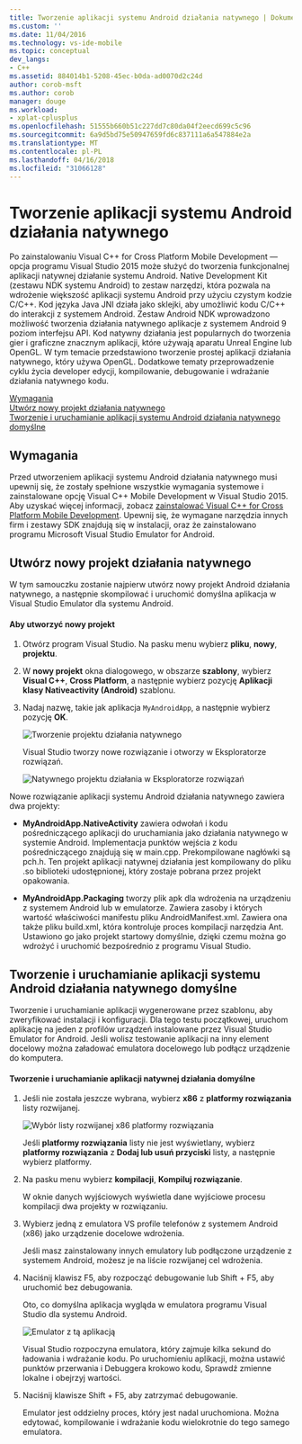 ```yaml
---
title: Tworzenie aplikacji systemu Android działania natywnego | Dokumentacja firmy Microsoft
ms.custom: ''
ms.date: 11/04/2016
ms.technology: vs-ide-mobile
ms.topic: conceptual
dev_langs:
- C++
ms.assetid: 884014b1-5208-45ec-b0da-ad0070d2c24d
author: corob-msft
ms.author: corob
manager: douge
ms.workload:
- xplat-cplusplus
ms.openlocfilehash: 51555b660b51c227dd7c80da04f2eecd699c5c96
ms.sourcegitcommit: 6a9d5bd75e50947659fd6c837111a6a547884e2a
ms.translationtype: MT
ms.contentlocale: pl-PL
ms.lasthandoff: 04/16/2018
ms.locfileid: "31066128"
---
```

# <a name="create-an-android-native-activity-app"></a>Tworzenie aplikacji systemu Android działania natywnego
Po zainstalowaniu Visual C++ for Cross Platform Mobile Development — opcja programu Visual Studio 2015 może służyć do tworzenia funkcjonalnej aplikacji natywnej działanie systemu Android. Native Development Kit (zestawu NDK systemu Android) to zestaw narzędzi, która pozwala na wdrożenie większość aplikacji systemu Android przy użyciu czystym kodzie C/C++. Kod języka Java JNI działa jako sklejki, aby umożliwić kodu C/C++ do interakcji z systemem Android. Zestaw Android NDK wprowadzono możliwość tworzenia działania natywnego aplikacje z systemem Android 9 poziom interfejsu API. Kod natywny działania jest popularnych do tworzenia gier i graficzne znacznym aplikacji, które używają aparatu Unreal Engine lub OpenGL. W tym temacie przedstawiono tworzenie prostej aplikacji działania natywnego, który używa OpenGL. Dodatkowe tematy przeprowadzenie cyklu życia developer edycji, kompilowanie, debugowanie i wdrażanie działania natywnego kodu.  
  
 [Wymagania](#req)   
 [Utwórz nowy projekt działania natywnego](#Create)   
 [Tworzenie i uruchamianie aplikacji systemu Android działania natywnego domyślne](#BuildHello)  
  
##  <a name="req"></a> Wymagania  
 Przed utworzeniem aplikacji systemu Android działania natywnego musi upewnij się, że zostały spełnione wszystkie wymagania systemowe i zainstalowane opcję Visual C++ Mobile Development w Visual Studio 2015. Aby uzyskać więcej informacji, zobacz [zainstalować Visual C++ for Cross Platform Mobile Development](../cross-platform/install-visual-cpp-for-cross-platform-mobile-development.md). Upewnij się, że wymagane narzędzia innych firm i zestawy SDK znajdują się w instalacji, oraz że zainstalowano programu Microsoft Visual Studio Emulator for Android.  
  
##  <a name="Create"></a> Utwórz nowy projekt działania natywnego  
 W tym samouczku zostanie najpierw utwórz nowy projekt Android działania natywnego, a następnie skompilować i uruchomić domyślna aplikacja w Visual Studio Emulator dla systemu Android.  
  
#### <a name="to-create-a-new-project"></a>Aby utworzyć nowy projekt  
  
1.  Otwórz program Visual Studio. Na pasku menu wybierz **pliku**, **nowy**, **projektu**.  
  
2.  W **nowy projekt** okna dialogowego, w obszarze **szablony**, wybierz **Visual C++**, **Cross Platform**, a następnie wybierz pozycję  **Aplikacji klasy Nativeactivity (Android)** szablonu.  
  
3.  Nadaj nazwę, takie jak aplikacja `MyAndroidApp`, a następnie wybierz pozycję **OK**.  
  
     ![Tworzenie projektu działania natywnego](../cross-platform/media/cppmdd_newproject.PNG "CppMDD_NewProject")  
  
     Visual Studio tworzy nowe rozwiązanie i otworzy w Eksploratorze rozwiązań.  
  
     ![Natywnego projektu działania w Eksploratorze rozwiązań](../cross-platform/media/cppmdd_rc_na_solutionexp.PNG "CPPMDD_RC_NA_SolutionExp")  
  
 Nowe rozwiązanie aplikacji systemu Android działania natywnego zawiera dwa projekty:  
  
-   **MyAndroidApp.NativeActivity** zawiera odwołań i kodu pośredniczącego aplikacji do uruchamiania jako działania natywnego w systemie Android. Implementacja punktów wejścia z kodu pośredniczącego znajdują się w main.cpp. Prekompilowane nagłówki są pch.h. Ten projekt aplikacji natywnej działania jest kompilowany do pliku .so biblioteki udostępnionej, który zostaje pobrana przez projekt opakowania.  
  
-   **MyAndroidApp.Packaging** tworzy plik apk dla wdrożenia na urządzeniu z systemem Android lub w emulatorze. Zawiera zasoby i których wartość właściwości manifestu pliku AndroidManifest.xml. Zawiera ona także pliku build.xml, która kontroluje proces kompilacji narzędzia Ant. Ustawiono go jako projekt startowy domyślnie, dzięki czemu można go wdrożyć i uruchomić bezpośrednio z programu Visual Studio.  
  
##  <a name="BuildHello"></a> Tworzenie i uruchamianie aplikacji systemu Android działania natywnego domyślne  
 Tworzenie i uruchamianie aplikacji wygenerowane przez szablonu, aby zweryfikować instalacji i konfiguracji. Dla tego testu początkowej, uruchom aplikację na jeden z profilów urządzeń instalowane przez Visual Studio Emulator for Android. Jeśli wolisz testowanie aplikacji na inny element docelowy można załadować emulatora docelowego lub podłącz urządzenie do komputera.  
  
#### <a name="to-build-and-run-the-default-native-activity-app"></a>Tworzenie i uruchamianie aplikacji natywnej działania domyślne  
  
1.  Jeśli nie została jeszcze wybrana, wybierz **x86** z **platformy rozwiązania** listy rozwijanej.  
  
     ![Wybór listy rozwijanej x86 platformy rozwiązania](../cross-platform/media/cppmdd_rc_na_solution_x86.png "CPPMDD_RC_NA_Solution_x86")  
  
     Jeśli **platformy rozwiązania** listy nie jest wyświetlany, wybierz **platformy rozwiązania** z **Dodaj lub usuń przyciski** listy, a następnie wybierz platformy.  
  
2.  Na pasku menu wybierz **kompilacji**, **Kompiluj rozwiązanie**.  
  
     W oknie danych wyjściowych wyświetla dane wyjściowe procesu kompilacji dwa projekty w rozwiązaniu.  
  
3.  Wybierz jedną z emulatora VS profile telefonów z systemem Android (x86) jako urządzenie docelowe wdrożenia.  
  
     Jeśli masz zainstalowany innych emulatory lub podłączone urządzenie z systemem Android, możesz je na liście rozwijanej cel wdrożenia.  
  
4.  Naciśnij klawisz F5, aby rozpocząć debugowanie lub Shift + F5, aby uruchomić bez debugowania.  
  
     Oto, co domyślna aplikacja wygląda w emulatora programu Visual Studio dla systemu Android.  
  
     ![Emulator z tą aplikacją](../cross-platform/media/cppmdd_emulator_running_app.PNG "CppMDD_Emulator_Running_App")  
  
     Visual Studio rozpoczyna emulatora, który zajmuje kilka sekund do ładowania i wdrażanie kodu. Po uruchomieniu aplikacji, można ustawić punktów przerwania i Debuggera krokowo kodu, Sprawdź zmienne lokalne i obejrzyj wartości.  
  
5.  Naciśnij klawisze Shift + F5, aby zatrzymać debugowanie.  
  
     Emulator jest oddzielny proces, który jest nadal uruchomiona. Można edytować, kompilowanie i wdrażanie kodu wielokrotnie do tego samego emulatora.